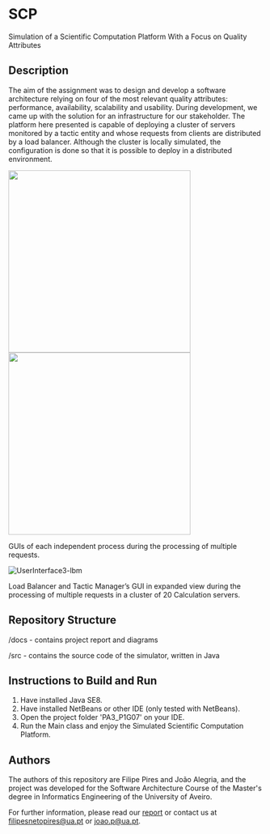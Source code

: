 # SCP
Simulation of a Scientific Computation Platform With a Focus on Quality Attributes

## Description

The aim of the assignment was to design and develop a software architecture relying on four of the most relevant quality attributes: performance, availability, scalability and usability.
During development, we came up with the solution for an infrastructure for our stakeholder.
The platform here presented is capable of deploying a cluster of servers monitored by a tactic entity and whose requests from clients are distributed by a load balancer.
Although the cluster is locally simulated, the configuration is done so that it is possible to deploy in a distributed environment.

<p float="left">
  <img src="https://github.com/FilipePires98/SCP/blob/master/docs/img/C_active.png" width="360px">
  <img src="https://github.com/FilipePires98/SCP/blob/master/docs/img/S_active.png" width="360px">
</p>

GUIs of each independent process during the processing of multiple requests.

![UserInterface3-lbm](https://github.com/FilipePires98/SCP/blob/master/docs/img/LBM_large.png)

Load Balancer and Tactic Manager’s GUI in expanded view during the processing of multiple requests in a cluster of 20 Calculation servers.

## Repository Structure

/docs - contains project report and diagrams

/src - contains the source code of the simulator, written in Java

## Instructions to Build and Run

1. Have installed Java SE8.
2. Have installed NetBeans or other IDE (only tested with NetBeans).
3. Open the project folder 'PA3_P1G07' on your IDE.
4. Run the Main class and enjoy the Simulated Scientific Computation Platform.

## Authors

The authors of this repository are Filipe Pires and João Alegria, and the project was developed for the Software Architecture Course of the Master's degree in Informatics Engineering of the University of Aveiro.

For further information, please read our [report](https://github.com/FilipePires98/SCP/blob/master/docs/report.pdf) or contact us at filipesnetopires@ua.pt or joao.p@ua.pt.
